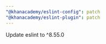 ```yaml
---
"@khanacademy/eslint-config": patch
"@khanacademy/eslint-plugin": patch
---
```


Update eslint to ^8.55.0
